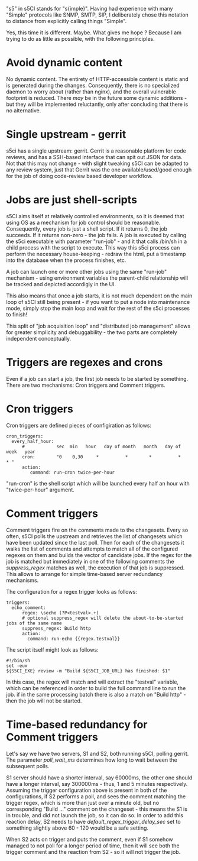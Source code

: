 "s5" in s5CI stands for "s{imple}". Having had experience with many "Simple" protocols like SNMP, SMTP, SIP,
I deliberately chose this notation to distance from explicitly calling things "Simple".

Yes, this time it is different. Maybe. What gives me hope ? Because I am trying to do as little as possible,
with the following principles.

Avoid dynamic content
=====================

No dynamic content. The entirety of HTTP-accessible content is static and is generated during the changes.
Consequently, there is no specialized daemon to worry about (rather than nginx), and the overall vulnerable
footprint is reduced. There *may* be in the future some dynamic additions - but they will be implemented
reluctantly, only after concluding that there is no alternative.

Single upstream - gerrit
========================

s5ci has a single upstream: gerrit. Gerrit is a reasonable platform for code reviews, and has a SSH-based
interface that can spit out JSON for data. Not that this may not change - with slight tweaking s5CI can be
adapted to any review system, just that Gerrit was the one available/used/good enough for the job of doing
code-review based developer workflow.

Jobs are just shell-scripts
===========================

s5CI aims itself at relatively controlled environments, so it is deemed that using OS as a mechanism
for job control should be reasonable. Consequently, every job is just a shell script. If it returns 0,
the job succeeds. If it returns non-zero - the job fails. A job is executed by calling the s5ci executable
with parameter "run-job" - and it that calls /bin/sh in a child process with the script to execute.
This way this s5ci process can perform the necessary house-keeping - redraw the html, put a timestamp
into the database when the process finishes, etc.

A job can launch one or more other jobs using the same "run-job" mechanism - using environment variables
the parent-child relationship will be tracked and depicted accordigly in the UI.

This also means that once a job starts, it is not much dependent on the main loop of s5CI still being
present - if you want to put a node into maintenance mode, simply stop the main loop and wait for
the rest of the s5ci processes to finish!

This split of "job acquisition loop" and "distributed job management" allows for greater simplicity
and debuggability - the two parts are completely independent conceptually.

Triggers are regexes and crons
==============================

Even if a job can start a job, the first job needs to be started by something. There are two mechanisms:
Cron triggers and Comment triggers.


Cron triggers
=============

Cron triggers are defined pieces of configiration as follows:

```
cron_triggers:
  every_half_hour:
      #            sec  min   hour   day of month   month   day of week   year
      cron:        "0    0,30     *          *        *          *          * "
      action:
         command: run-cron twice-per-hour
```

"run-cron" is the shell script which will be launched every half an hour with "twice-per-hour" argument.

Comment triggers
================

Comment triggers fire on the comments made to the changesets. Every so often, s5CI polls the upstream and
retrieves the list of changesets which have been updated since the last poll. Then for each of the changesets
it walks the list of comments and attempts to match all of the configured regexes on them and builds
the vector of candidate jobs. If the regex for the job is matched but immediately in one of the following
comments the *suppress_regex* matches as well, the execution of that job is suppressed. This allows to arrange
for simple time-based server redundancy mechanisms.

The configuration for a regex trigger looks as follows:

```
triggers:
  echo_comment:
      regex: \secho (?P<testval>.+)
      # optional suppress_regex will delete the about-to-be-started jobs of the same name
      suppress_regex: Build http
      action:
        command: run-echo {{regex.testval}}
```

The script itself might look as follows:

```
#!/bin/sh
set -eux
${S5CI_EXE} review -m "Build ${S5CI_JOB_URL} has finished: $1"
```

In this case, the regex will match and will extract the "testval" variable, which can be referenced
in order to build the full command line to run the job. if in the same processing batch there is also
a match on "Build http" - then the job will not be started.


Time-based redundancy for Comment triggers
==========================================

Let's say we have two servers, S1 and S2, both running s5CI, polling gerrit.
The parameter *poll_wait_ms* determines how long to wait between the subsequent polls.

S1 server should have a shorter interval, say 60000ms, the other one should have a longer interval,
say 300000ms - thus, 1 and 5 minutes respectively. Assuming the trigger configuration above is
present in both of the configurations, if S2 performs a poll, and sees the comment
matching the trigger regex, which is more than just over a minute old, but no corresponding
"Build ..." comment on the changeset - this means the S1 is in trouble, and did not launch
the job, so it can do so. In order to add this reaction delay, S2 needs to have
*default_regex_trigger_delay_sec* set to something slightly above 60 - 120 would be a safe setting.

When S2 acts on trigger and puts the comment, even if S1 somehow managed to not poll for a longer
period of time, then it will see both the trigger comment and the reaction from S2 - so it will
not trigger the job.



